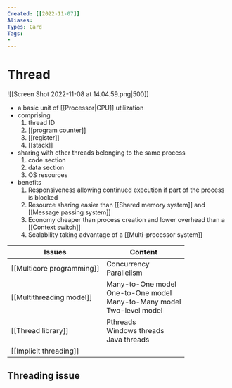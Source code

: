 ```yaml
---
Created: [[2022-11-07]]
Aliases: 
Types: Card
Tags: 
- 
---
```

# Thread
![[Screen Shot 2022-11-08 at 14.04.59.png|500]]
- a basic unit of [[Processor|CPU]] utilization
- comprising
	1. thread ID
	2. [[program counter]]
	3. [[register]]
	4. [[stack]]
- sharing with other threads belonging to the same process
	1. code section
	2. data section
	3. OS resources
- benefits
	1. Responsiveness
		allowing continued execution if part of the process is blocked
	2. Resource sharing
		easier than [[Shared memory system]] and [[Message passing system]]
	3. Economy
		cheaper than process creation and lower overhead than a [[Context switch]]
	4. Scalability
		taking advantage of a [[Multi-processor system]]

| Issues                    | Content                                                                        |
| ------------------------- | ------------------------------------------------------------------------------ |
| [[Multicore programming]] | Concurrency<br>Parallelism                                                     |
| [[Multithreading model]]  | Many-to-One model<br>One-to-One model<br>Many-to-Many model<br>Two-level model |
| [[Thread library]]        | Pthreads<br>Windows threads<br>Java threads                                    |
| [[Implicit threading]]    |                                                                                |

## Threading issue
